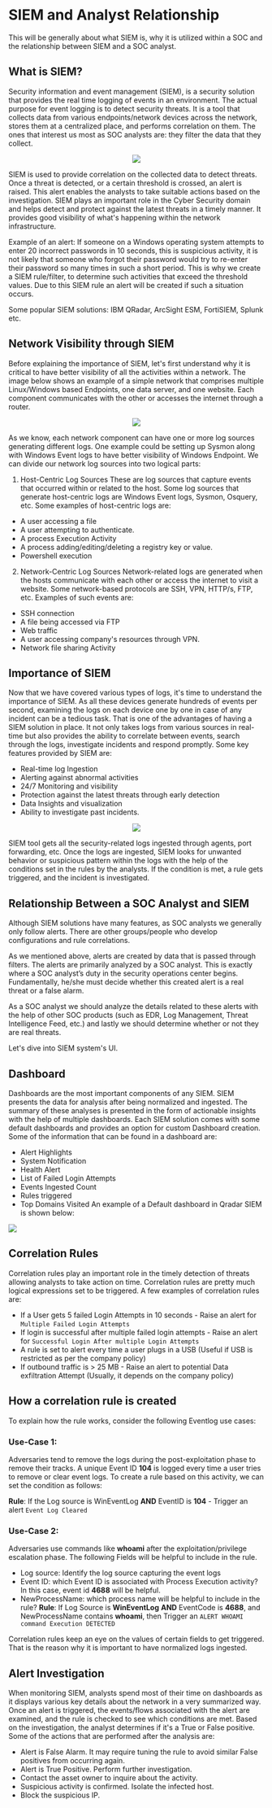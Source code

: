 # SIEM and Analyst Relationship

This will be generally about what SIEM is, why it is utilized within a SOC and the relationship between SIEM and a SOC analyst.

## What is SIEM?

Security information and event management (SIEM), is a security solution that provides the real time logging of events in an environment. The actual purpose for event logging is to detect security threats. It is a tool that collects data from various endpoints/network devices across the network, stores them at a centralized place, and performs correlation on them. The ones that interest us most as SOC analysts are: they filter the data that they collect.

<p align="center">
  <img src=https://github.com/AM1RKA/SOC-Analyst/blob/main/Security%20Information%20and%20Event%20Management/Images/siem%20alert.png>
</p>

SIEM is used to provide correlation on the collected data to detect threats. Once a threat is detected, or a certain threshold is crossed, an alert is raised. This alert enables the analysts to take suitable actions based on the investigation. SIEM plays an important role in the Cyber Security domain and helps detect and protect against the latest threats in a timely manner. It provides good visibility of what's happening within the network infrastructure.

Example of an alert: If someone on a Windows operating system attempts to enter 20 incorrect passwords in 10 seconds, this is suspicious activity, it is not likely that someone who forgot their password would try to re-enter their password so many times in such a short period. This is why we create a SIEM rule/filter, to determine such activities that exceed the threshold values. Due to this SIEM rule an alert will be created if such a situation occurs.

Some popular SIEM solutions: IBM QRadar, ArcSight ESM, FortiSIEM, Splunk etc. 

## Network Visibility through SIEM

Before explaining the importance of SIEM, let's first understand why it is critical to have better visibility of all the activities within a network. The image below shows an example of a simple network that comprises multiple Linux/Windows based Endpoints, one data server, and one website. Each component communicates with the other or accesses the internet through a router.

<p align="center">
  <img src=https://github.com/AM1RKA/SOC-Analyst/blob/main/Security%20Information%20and%20Event%20Management/Images/Scheme.png>
</p>

As we know, each network component can have one or more log sources generating different logs. One example could be setting up Sysmon along with Windows Event logs to have better visibility of Windows Endpoint. We can divide our network log sources into two logical parts:

1) Host-Centric Log Sources
These are log sources that capture events that occurred within or related to the host. Some log sources that generate host-centric logs are Windows Event logs, Sysmon, Osquery, etc. Some examples of host-centric logs are:

* A user accessing a file
* A user attempting to authenticate.
* A process Execution Activity
* A process adding/editing/deleting a registry key or value.
* Powershell execution

2) Network-Centric Log Sources
Network-related logs are generated when the hosts communicate with each other or access the internet to visit a website. Some network-based protocols are SSH, VPN, HTTP/s, FTP, etc. Examples of such events are:

* SSH connection
* A file being accessed via FTP
* Web traffic
* A user accessing company's resources through VPN.
* Network file sharing Activity

## Importance of SIEM
Now that we have covered various types of logs, it's time to understand the importance of SIEM. As all these devices generate hundreds of events per second, examining the logs on each device one by one in case of any incident can be a tedious task. That is one of the advantages of having a SIEM solution in place. It not only takes logs from various sources in real-time but also provides the ability to correlate between events, search through the logs, investigate incidents and respond promptly. Some key features provided by SIEM are:

* Real-time log Ingestion
* Alerting against abnormal activities
* 24/7 Monitoring and visibility
* Protection against the latest threats through early detection
* Data Insights and visualization
* Ability to investigate past incidents.

<p align="center">
  <img src=https://github.com/AM1RKA/SOC-Analyst/blob/main/Security%20Information%20and%20Event%20Management/Images/SIEM.png>
</p>

SIEM tool gets all the security-related logs ingested through agents, port forwarding, etc. Once the logs are ingested, SIEM looks for unwanted behavior or suspicious pattern within the logs with the help of the conditions set in the rules by the analysts. If the condition is met, a rule gets triggered, and the incident is investigated.

## Relationship Between a SOC Analyst and SIEM

Although SIEM solutions have many features, as SOC analysts we generally only follow alerts. There are other groups/people who develop configurations and rule correlations.

As we mentioned above, alerts are created by data that is passed through filters. The alerts are primarily analyzed by a SOC analyst. This is exactly where a SOC analyst’s duty in the security operations center begins. Fundamentally, he/she must decide whether this created alert is a real threat or a false alarm.

As a SOC analyst we should analyze the details related to these alerts with the help of other SOC products (such as EDR, Log Management, Threat Intelligence Feed, etc.) and lastly we should determine whether or not they are real threats.

Let's dive into SIEM system's UI.

## Dashboard

Dashboards are the most important components of any SIEM. SIEM presents the data for analysis after being normalized and ingested. The summary of these analyses is presented in the form of actionable insights with the help of multiple dashboards. Each SIEM solution comes with some default dashboards and provides an option for custom Dashboard creation. Some of the information that can be found in a dashboard are:

* Alert Highlights
* System Notification
* Health Alert
* List of Failed Login Attempts
* Events Ingested Count
* Rules triggered
* Top Domains Visited
An example of a Default dashboard in Qradar SIEM is shown below:
<p align='centric'>
  <img src=https://github.com/AM1RKA/SOC-Analyst/blob/main/Security%20Information%20and%20Event%20Management/Images/QRadarSIEM.png>
</p>

## Correlation Rules

Correlation rules play an important role in the timely detection of threats allowing analysts to take action on time. Correlation rules are pretty much logical expressions set to be triggered. A few examples of correlation rules are:

* If a User gets 5 failed Login Attempts in 10 seconds - Raise an alert for `Multiple Failed Login Attempts`
* If login is successful after multiple failed login attempts - Raise an alert for `Successful Login After multiple Login Attempts`
* A rule is set to alert every time a user plugs in a USB (Useful if USB is restricted as per the company policy)
* If outbound traffic is > 25 MB - Raise an alert to potential Data exfiltration Attempt (Usually, it depends on the company policy)

## How a correlation rule is created

To explain how the rule works, consider the following Eventlog use cases:

### Use-Case 1:

Adversaries tend to remove the logs during the post-exploitation phase to remove their tracks. A unique Event ID **104** is logged every time a user tries to remove or clear event logs. To create a rule based on this activity, we can set the condition as follows:

**Rule**: If the Log source is WinEventLog **AND** EventID is **104** - Trigger an alert `Event Log Cleared`

### Use-Case 2: 
Adversaries use commands like **whoami** after the exploitation/privilege escalation phase. The following Fields will be helpful to include in the rule.

* Log source: Identify the log source capturing the event logs
* Event ID: which Event ID is associated with Process Execution activity? In this case, event id **4688** will be helpful.
* NewProcessName: which process name will be helpful to include in the rule?
**Rule**: If Log Source is **WinEventLog** **AND** EventCode is **4688**, and NewProcessName contains **whoami**, then Trigger an `ALERT WHOAMI command Execution DETECTED`

Correlation rules keep an eye on the values of certain fields to get triggered. That is the reason why it is important to have normalized logs ingested.

## Alert Investigation

When monitoring SIEM, analysts spend most of their time on dashboards as it displays various key details about the network in a very summarized way. Once an alert is triggered, the events/flows associated with the alert are examined, and the rule is checked to see which conditions are met. Based on the investigation, the analyst determines if it's a True or False positive. Some of the actions that are performed after the analysis are:

* Alert is False Alarm. It may require tuning the rule to avoid similar False positives from occurring again.
* Alert is True Positive. Perform further investigation.
* Contact the asset owner to inquire about the activity.
* Suspicious activity is confirmed. Isolate the infected host.
* Block the suspicious IP.
